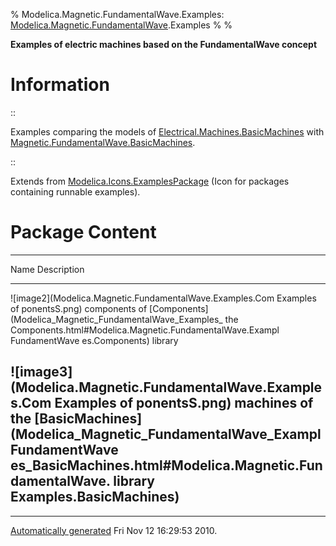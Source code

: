 % Modelica.Magnetic.FundamentalWave.Examples:
  [Modelica.Magnetic.FundamentalWave](Modelica_Magnetic_FundamentalWave.html#Modelica.Magnetic.FundamentalWave).Examples
% 
% 

**Examples of electric machines based on the FundamentalWave concept**

Information
===========

::

Examples comparing the models of
[Electrical.Machines.BasicMachines](Modelica_Electrical_Machines_BasicMachines.html#Modelica.Electrical.Machines.BasicMachines)
with
[Magnetic.FundamentalWave.BasicMachines](Modelica_Magnetic_FundamentalWave_BasicMachines.html#Modelica.Magnetic.FundamentalWave.BasicMachines).

::

Extends from
[Modelica.Icons.ExamplesPackage](Modelica_Icons_ExamplesPackage.html#Modelica.Icons.ExamplesPackage)
(Icon for packages containing runnable examples).

Package Content
===============

  ------------------------------------------------------------------------
  Name                                                     Description
  -------------------------------------------------------- ---------------
  ![image2](Modelica.Magnetic.FundamentalWave.Examples.Com Examples of
  ponentsS.png)                                            components of
  [Components](Modelica_Magnetic_FundamentalWave_Examples_ the
  Components.html#Modelica.Magnetic.FundamentalWave.Exampl FundamentWave
  es.Components)                                           library

  ![image3](Modelica.Magnetic.FundamentalWave.Examples.Com Examples of
  ponentsS.png)                                            machines of the
  [BasicMachines](Modelica_Magnetic_FundamentalWave_Exampl FundamentWave
  es_BasicMachines.html#Modelica.Magnetic.FundamentalWave. library
  Examples.BasicMachines)                                  
  ------------------------------------------------------------------------

* * * * *

[Automatically generated](http://www.3ds.com/) Fri Nov 12 16:29:53 2010.
